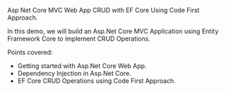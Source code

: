 Asp Net Core MVC Web App CRUD with EF Core Using Code First Approach.

In this demo, we will build an Asp.Net Core MVC Application using Entity Framework Core to implement CRUD Operations.

Points covered:
- Getting started with Asp.Net Core Web App.
- Dependency Injection in Asp.Net Core.
- EF Core CRUD Operations using Code First Approach.
